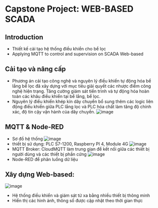 # Capstone Project: WEB-BASED SCADA 
## Introduction
* Thiết kế cải tạo hệ thống điều khiển cho bể lọc
* Applying MQTT to control and supervision on SCADA Web-based
## Cải tạo và nâng cấp
* Phương án cải tạo công nghệ và nguyên lý điều khiển tự động hóa bể lắng bể lọc đã xây dựng với mục tiêu giải quyết các nhược điểm công nghệ hiện trạng. Tăng cường giám sát tiến trình và tự động hóa hoàn toàn các khâu điều khiển tại bể lắng, bể lọc.
* Nguyên lý điều khiển khép kín dây chuyền bổ sung thêm các logic liên động điều khiển giữa PLC lắng lọc và PLC hóa chất làm tăng độ chính xác, độ tin cậy vận hành của dây chuyền.
  ![image](https://github.com/hqlongbk/Web-Based-SCADA/assets/126086908/2112c653-aac3-4abb-a703-1a9700dad07f)

## MQTT & Node-RED
* Sơ đồ hệ thống
![image](https://github.com/hqlongbk/Web-Based-SCADA/assets/126086908/70a2720e-2b02-4136-99f6-87783e32d272)
* thiết bị sử dụng: PLC S7-1200, Raspberry PI 4, Module 4G
 ![image](https://github.com/hqlongbk/Web-Based-SCADA/assets/126086908/7ab59e11-9c71-4468-9ba3-a126237f3730)
* MQTT Broker: CloudMQTT làm trung gian để kết nối giữa các thiết bị người dùng và các thiết bị phần cứng
 ![image](https://github.com/hqlongbk/Web-Based-SCADA/assets/126086908/3c399dc9-e934-4c83-8a44-e9155618e625)
* Node-RED để phân luồng dữ liệu
## Xây dựng Web-based:
![image](https://github.com/hqlongbk/Web-Based-SCADA/assets/126086908/201646f4-936a-4637-8be8-fffa37e73b6b)
* Hệ thống điều khiển và giám sát từ xa bằng nhiều thiết bị thông minh
* Hiển thị các hình ảnh, thông số được cập nhật theo thời gian thực

